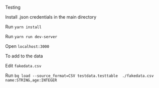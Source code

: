Testing

Install .json credentials in the main directory

Run `yarn install`

Run `yarn run dev-server`

Open `localhost:3000`




To add to the data

Edit `fakedata.csv`

Run `bq load --source_format=CSV testdata.testtable  ./fakedata.csv name:STRING,age:INTEGER`